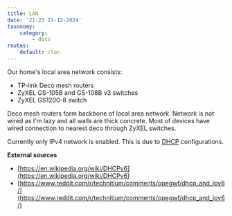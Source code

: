 ```yaml
---
title: LAN
date: '21:23 21-12-2024'
taxonomy:
    category:
        - docs
routes:
    default: /lan
---
```


Our home's local area network consists:

* TP-link Deco mesh routers
* ZyXEL GS-105B and GS-108B v3 switches
* ZyXEL GS1200-8 switch

Deco mesh routers form backbone of local area network. Network is not wired as I'm lazy and all walls are thick concrete. Most of devices have wired connection to nearest deco through ZyXEL switches.

Currently only IPv4 network is enabled. This is due to [DHCP](/dhcp) configurations.

**External sources**
* [https://en.wikipedia.org/wiki/DHCPv6](https://en.wikipedia.org/wiki/DHCPv6)
* [https://www.reddit.com/r/technitium/comments/opegwf/dhcp_and_ipv6/](https://www.reddit.com/r/technitium/comments/opegwf/dhcp_and_ipv6/)
